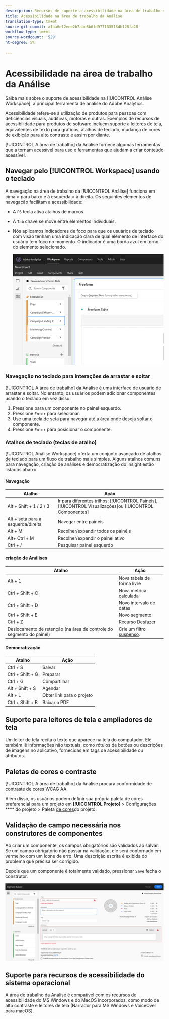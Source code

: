 ```yaml
---
description: Recursos de suporte a acessibilidade na área de trabalho da Análise
title: Acessibilidade na área de trabalho da Análise
translation-type: tm+mt
source-git-commit: a1ba6e12eee2b7aae8b6fd977133518db128fa28
workflow-type: tm+mt
source-wordcount: '529'
ht-degree: 5%

---
```



# Acessibilidade na área de trabalho da Análise

Saiba mais sobre o suporte de acessibilidade na [!UICONTROL Análise Workspace], a principal ferramenta de análise do Adobe Analytics.

Acessibilidade refere-se à utilização de produtos para pessoas com deficiências visuais, auditivas, motoras e outras. Exemplos de recursos de acessibilidade para produtos de software incluem suporte a leitores de tela, equivalentes de texto para gráficos, atalhos de teclado, mudança de cores de exibição para alto contraste e assim por diante.

[!UICONTROL A área de trabalho] da Análise fornece algumas ferramentas que a tornam acessível para uso e ferramentas que ajudam a criar conteúdo acessível.

## Navegar pelo [!UICONTROL Workspace] usando o teclado

A navegação na área de trabalho da [!UICONTROL Análise] funciona em cima > para baixo e à esquerda > à direita. Os seguintes elementos de navegação facilitam a acessibilidade:

* A `F6` tecla ativa atalhos de marcos
* A `Tab` chave se move entre elementos individuais.
* Nós aplicamos indicadores de foco para que os usuários de teclado com visão tenham uma indicação clara de qual elemento de interface do usuário tem foco no momento. O indicador é uma borda azul em torno do elemento selecionado.

   ![](assets/focus-indicator.png)

### Navegação no teclado para interações de arrastar e soltar

[!UICONTROL A área de trabalho] da Análise é uma interface de usuário de arrastar e soltar. No entanto, os usuários podem adicionar componentes usando o teclado em vez disso:

1. Pressione para um componente no painel esquerdo.
1. Pressione `Enter` para selecionar.
1. Use uma tecla de seta para navegar até a área onde deseja soltar o componente.
1. Pressione `Enter` para posicionar o componente.

### Atalhos de teclado (teclas de atalho)

[!UICONTROL Análise Workspace] oferta um conjunto avançado de atalhos [de](https://docs.adobe.com/content/help/pt-BR/analytics/analyze/analysis-workspace/build-workspace-project/fa-shortcut-keys.html) teclado para um fluxo de trabalho mais simples. Alguns atalhos comuns para navegação, criação de análises e democratização do insight estão listados abaixo.

#### Navegação

| Atalho | Ação |
|---|---|
| Alt + Shift + 1 / 2 / 3 | Ir para diferentes trilhos: [!UICONTROL Painéis], [!UICONTROL Visualizações]ou [!UICONTROL Componentes] |
| Alt + seta para a esquerda/direita | Navegar entre painéis |
| Alt + M | Recolher/expandir todos os painéis |
| Alt+ Ctrl + M | Recolher/expandir o painel ativo |
| Ctrl + / | Pesquisar painel esquerdo |

#### criação de Análises

| Atalho | Ação |
|---|---|
| Alt + 1 | Nova tabela de forma livre |
| Ctrl + Shift + C | Nova métrica calculada |
| Ctrl + Shift + D | Novo intervalo de datas |
| Ctrl + Shift + E | Novo segmento |
| Ctrl + Z | Recurso Desfazer |
| Deslocamento de retenção (na área de controle do segmento do painel) | Crie um filtro [suspenso](https://docs.adobe.com/content/help/en/analytics-learn/tutorials/analysis-workspace/using-panels/using-drop-down-filters.html). |

#### Democratização

| Atalho | Ação |
|---|---|
| Ctrl + S | Salvar |
| Ctrl + Shift + G | Preparar |
| Ctrl + G | Compartilhar |
| Alt + Shift + S | Agendar |
| Alt + L | Obter link para o projeto |
| Ctrl + Shift + B | Baixar o PDF |

## Suporte para leitores de tela e ampliadores de tela

Um leitor de tela recita o texto que aparece na tela do computador. Ele também lê informações não textuais, como rótulos de botões ou descrições de imagens no aplicativo, fornecidas em tags de acessibilidade ou atributos.

## Paletas de cores e contraste

[!UICONTROL A área de trabalho] da Análise procura conformidade de contraste de cores WCAG AA.

Além disso, os usuários podem definir sua própria paleta de cores preferencial para um projeto em **[!UICONTROL Projeto]** > Configurações **** do projeto > Paleta [de cores](https://docs.adobe.com/content/help/en/analytics/analyze/analysis-workspace/build-workspace-project/color-palettes.html)do projeto.

## Validação de campo necessária nos construtores de componentes

Ao criar um componente, os campos obrigatórios são validados ao salvar. Se um campo obrigatório não passar na validação, ele será contornado em vermelho com um ícone de erro. Uma descrição escrita é exibida do problema que precisa ser corrigido.

Depois que um componente é totalmente validado, pressionar `Save` fecha o construtor.

![](assets/error-validation.png)

## Suporte para recursos de acessibilidade do sistema operacional

A área de trabalho da Análise é compatível com os recursos de acessibilidade do MS Windows e do MacOS incorporados, como modo de alto contraste e leitores de tela (Narrador para MS Windows e VoiceOver para macOS).